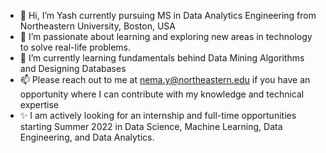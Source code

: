 - 👋 Hi, I’m Yash currently pursuing MS in Data Analytics Engineering from Northeastern University, Boston, USA
- 👀 I’m passionate about learning and exploring new areas in technology to solve real-life problems.
- 🌱 I’m currently learning fundamentals behind Data Mining Algorithms and Designing Databases
- 📫 Please reach out to me at nema.y@northeastern.edu if you have an opportunity where I can contribute with my knowledge and technical expertise
- ✨ I am actively looking for an internship and full-time opportunities starting Summer 2022 in Data Science, Machine Learning, Data Engineering, and Data Analytics.

<!---
YashNema/YashNema is a ✨ special ✨ repository because its `README.md` (this file) appears on your GitHub profile.
You can click the Preview link to take a look at your changes.
--->
